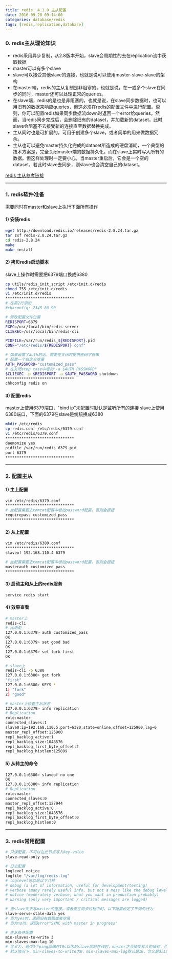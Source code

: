 ```yaml
---
title: redis: 4.1.0 主从配置
date: 2016-09-28 09:14:00
categories: database/redis
tags: [redis,replication,database]
---
```


### 0. redis主从理论知识
- redis采用异步复制，从2.8版本开始，slave会周期性的去在replication流中获取数据
- master可以有多个slave
- slave可以接受其他slave的连接，也就是说可以使用master-slave-slave的架构
- 在master端，redis的主从复制是非阻塞的，也就是说，在一或多个slave在同步的同时，master还可以处理正常的queries。
- 在slave端，redis的是也是非阻塞的，也就是说，在slave同步数据时，也可以用旧有的数据来响应queries，但这必须在redis的配置文件中进行配置。否则，你可以配置redis如果同步数据流down时返回一个error给queries。然而，当redis同步完成后，会删除旧有的dataset，并加载新的dataset，此时slave会阻塞不去接受新的连接直至数据替换完成。
- 主从同时也是可扩展的，可用于创建多个slave，或者简单的用来做数据冗余。
- 主从也可以避免master持久化完成的dataset所造成的硬盘消耗，一个典型的技术方案是，完全关闭master端的数据持久化，而在slave上实时写入所有的数据。但这样处理时一定要小心，当master重启后，它会是一个空的dataset，若此时slave去同步，则slave也会清空自己的dataset。  

[redis 主从参考链接](http://redis.io/topics/replication)

---

### 1. redis软件准备
需要同时在master和slave上执行下面所有操作
#### 1) 安装redis
``` bash
wget http://download.redis.io/releases/redis-2.8.24.tar.gz
tar zxf redis-2.8.24.tar.gz
cd redis-2.8.24
make
make install
```

#### 2) 拷贝redis启动脚本
slave上操作时需要把6379端口换成6380
``` bash
cp utils/redis_init_script /etc/init.d/redis
chmod 755 /etc/init.d/redis
vi /etc/init.d/redis
******************************
# 在第2行添加
#chkconfig: 2345 80 90

# 修改配置文件位置
REDISPORT=6379
EXEC=/usr/local/bin/redis-server
CLIEXEC=/usr/local/bin/redis-cli

PIDFILE=/var/run/redis_${REDISPORT}.pid
CONF="/etc/redis/${REDISPORT}.conf"

# 如果设置了auth的话，需要在关闭时提供密码字符串
# 配置一个自定义变量
AUTH_PASSWORD="customized_pass"
# 在关闭stop case中增加"-a $AUTH_PASSWORD"
$CLIEXEC -p $REDISPORT -a $AUTH_PASSWORD shutdown
******************************
chkconfig redis on
```

#### 3) 配置redis
master上使用6379端口，"bind ip"未配置时默认是监听所有的连接
slave上使用6380端口，下面的6379在slave是统统换成6380
``` bash
mkdir /etc/redis
cp redis.conf /etc/redis/6379.conf
vi /etc/redis/6379.conf
******************************
daemonize yes
pidfile /var/run/redis_6379.pid
port 6379
******************************
```

---

### 2. 配置主从
#### 1) 主上配置
``` bash
vim /etc/redis/6379.conf
******************************
# 此配置需要去tomcat配置中增加password配置，否则会报错
requirepass customized_pass
******************************
```

#### 2) 从上配置
``` bash
vim /etc/redis/6380.conf
******************************
slaveof 192.168.110.4 6379

# 此配置需要去tomcat配置中增加password配置，否则会报错
masterauth customized_pass
******************************
```

#### 3) 启动主和从上的redis服务
``` bash
service redis start
```

#### 4) 效果查看
``` bash
# master上
redis-cli
# 此语句
127.0.0.1:6379> auth customized_pass
OK
127.0.0.1:6379> set good bad
OK
127.0.0.1:6379> set fork first
OK

# slave上
redis-cli -p 6380
127.0.0.1:6380> get fork
"first"
127.0.0.1:6380> KEYS *
1) "fork"
2) "good"

# master上检查主从状态
127.0.0.1:6379> info replication
# Replication
role:master
connected_slaves:1
slave0:ip=192.168.110.5,port=6380,state=online,offset=125900,lag=0
master_repl_offset:125900
repl_backlog_active:1
repl_backlog_size:1048576
repl_backlog_first_byte_offset:2
repl_backlog_histlen:125899
```

#### 5) 从转主的命令
``` bash
127.0.0.1:6380> slaveof no one
OK
127.0.0.1:6380> info replication
# Replication
role:master
connected_slaves:0
master_repl_offset:127944
repl_backlog_active:0
repl_backlog_size:1048576
repl_backlog_first_byte_offset:0
repl_backlog_histlen:0
```

---

### 3. redis常用配置
``` bash
# 只读配置，不可以在此节点写入key-value
slave-read-only yes

# 日志配置
loglevel notice
logfile "/var/log/redis.log"
# loglevel可以是以下几种
# debug (a lot of information, useful for development/testing)
# verbose (many rarely useful info, but not a mess like the debug level)
# notice (moderately verbose, what you want in production probably)
# warning (only very important / critical messages are logged)

# 当slave失去与master的连接，或者正在同步过程中时，以下配置设定了不同的行为
slave-serve-stale-data yes
# 当为yes时，返回旧有数据或者空值
# 当为no时，返回error"SYNC with master in progress"

# 主从条件配置
min-slaves-to-write 3
min-slaves-max-lag 10
# 含义为，最少3个ping间隔在10s以内的slave同时在线时，master才会接受写入的操作，否则则停止接受写入操作。
# 默认情况下，min-slaves-to-write为0，min-slaves-max-lag默认是10，含义是disable此功能
```
